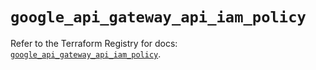 # `google_api_gateway_api_iam_policy`

Refer to the Terraform Registry for docs: [`google_api_gateway_api_iam_policy`](https://registry.terraform.io/providers/hashicorp/google-beta/6.31.0/docs/resources/google_api_gateway_api_iam_policy).
